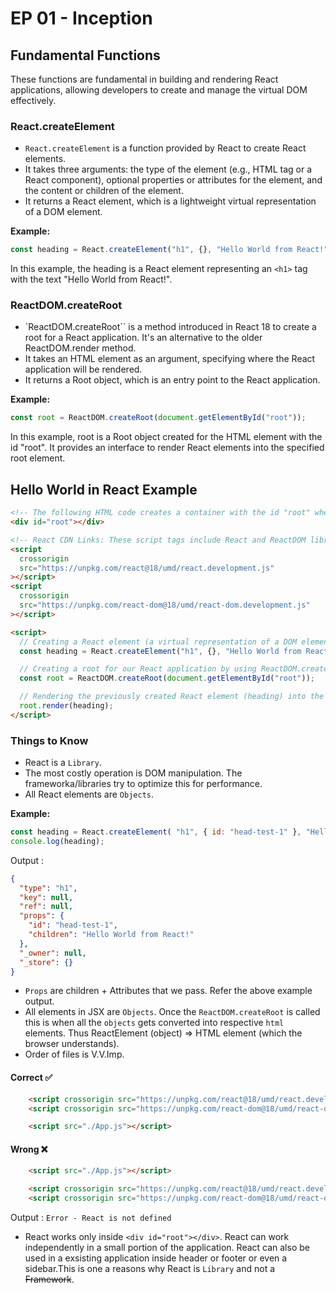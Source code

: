 # EP 01 - Inception

## Fundamental Functions

These functions are fundamental in building and rendering React applications, allowing developers to create and manage the virtual DOM effectively.

### React.createElement

- `React.createElement` is a function provided by React to create React elements.
- It takes three arguments: the type of the element (e.g., HTML tag or a React component), optional properties or attributes for the element, and the content or children of the element.
- It returns a React element, which is a lightweight virtual representation of a DOM element.

**Example:**

```javascript
const heading = React.createElement("h1", {}, "Hello World from React!");
```

In this example, the heading is a React element representing an `<h1>` tag with the text "Hello World from React!".

### ReactDOM.createRoot

- `ReactDOM.createRoot`` is a method introduced in React 18 to create a root for a React application. It's an alternative to the older ReactDOM.render method.
- It takes an HTML element as an argument, specifying where the React application will be rendered.
- It returns a Root object, which is an entry point to the React application.

**Example:**

```javascript
const root = ReactDOM.createRoot(document.getElementById("root"));
```

In this example, root is a Root object created for the HTML element with the id "root". It provides an interface to render React elements into the specified root element.

## Hello World in React Example

```html
<!-- The following HTML code creates a container with the id "root" where our React application will be rendered. -->
<div id="root"></div>

<!-- React CDN Links: These script tags include React and ReactDOM libraries from a Content Delivery Network (CDN). -->
<script
  crossorigin
  src="https://unpkg.com/react@18/umd/react.development.js"
></script>
<script
  crossorigin
  src="https://unpkg.com/react-dom@18/umd/react-dom.development.js"
></script>

<script>
  // Creating a React element (a virtual representation of a DOM element) with an h1 tag containing the text "Hello World from React!"
  const heading = React.createElement("h1", {}, "Hello World from React!");

  // Creating a root for our React application by using ReactDOM.createRoot() and passing the HTML element with the id "root".
  const root = ReactDOM.createRoot(document.getElementById("root"));

  // Rendering the previously created React element (heading) into the root of our React application.
  root.render(heading);
</script>
```

### Things to Know

- React is a `Library`.
- The most costly operation is DOM manipulation. The frameworka/libraries try to optimize this for performance.
- All React elements are `Objects`.

**Example:**

```javascript
const heading = React.createElement( "h1", { id: "head-test-1" }, "Hello World from React!");
console.log(heading);
```

Output :

```json
{
  "type": "h1",
  "key": null,
  "ref": null,
  "props": {
    "id": "head-test-1",
    "children": "Hello World from React!"
  },
  "_owner": null,
  "_store": {}
}
```

- `Props` are children + Attributes that we pass. Refer the above example output.
- All elements in JSX are `Objects`. Once the `ReactDOM.createRoot` is called this is when all the `objects` gets converted into  respective `html` elements. Thus ReactElement (object) => HTML element (which the browser understands).
- Order of files is V.V.Imp.

#### Correct ✅

```html
    <script crossorigin src="https://unpkg.com/react@18/umd/react.development.js"></script>
    <script crossorigin src="https://unpkg.com/react-dom@18/umd/react-dom.development.js"></script>

    <script src="./App.js"></script>
```

#### Wrong ❌

```html
    <script src="./App.js"></script>

    <script crossorigin src="https://unpkg.com/react@18/umd/react.development.js"></script>
    <script crossorigin src="https://unpkg.com/react-dom@18/umd/react-dom.development.js"></script>
```

Output : ```Error - React is not defined```

- React works only inside `<div id="root"></div>`. React can work independently in a small portion of the application. React can also be used in a exsisting application inside header or footer or even a sidebar.This is one a reasons why React is `Library` and not a ~~Framework~~.
